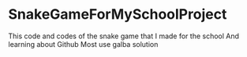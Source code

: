 # SnakeGameForMySchoolProject
This code and codes of the snake game that I made for the school
And learning about Github
Most use galba solution
